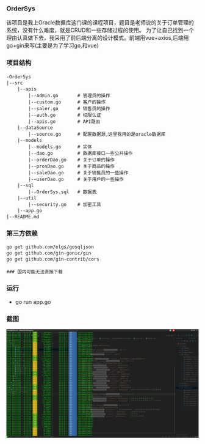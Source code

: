 ### OrderSys
该项目是我上Oracle数据库这门课的课程项目，题目是老师说的关于订单管理的系统，没有什么难度，就是CRUD和一些存储过程的使用。
为了让自己找到一个理由认真做下去，我采用了前后端分离的设计模式。前端用vue+axios,后端用go+gin来写(主要是为了学习go,和vue)

### 项目结构
```
-OrderSys
|--src
    |--apis
        |--admin.go       # 管理员的操作
        |--custom.go      # 客户的操作
        |--saler.go       # 销售员的操作
        |--auth.go        # 权限认证
        |--apis.go        # API路由
    |--dataSource      
        |--source.go      # 配置数据源,这里我用的是oracle数据库
    |--models
        |--models.go      # 实体
        |--dao.go         # 数据库接口一些公共操作
        |--orderDao.go    # 关于订单的操作
        |--prosDao.go     # 关于商品的操作
        |--saleDao.go     # 关于销售员的一些操作
        |--userDao.go     # 关于用户的一些操作
    |--sql
        |--OrderSys.sql   # 数据表
    |--util
        |--security.go    # 加密工具
    |--app.go
|--README.md
```


### 第三方依赖

```
go get github.com/elgs/gosqljson
go get github.com/gin-gonic/gin
go get github.com/gin-contrib/cors

### 国内可能无法直接下载

```

### 运行
* go run app.go

### 截图
![image](https://github.com/yahaa/OrderSys/raw/master/run.png)


